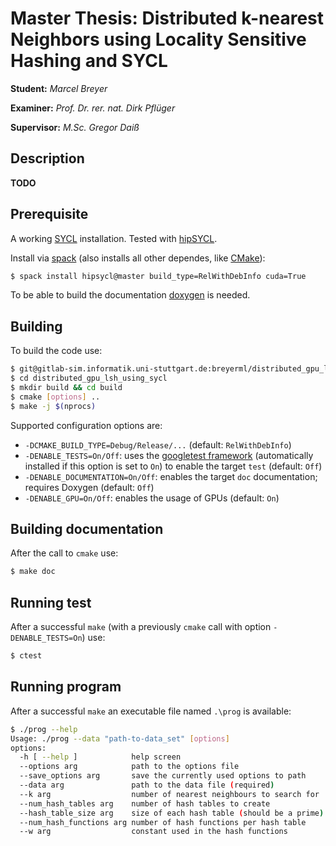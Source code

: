 # Master Thesis: Distributed k-nearest Neighbors using Locality Sensitive Hashing and SYCL

**Student:** _Marcel Breyer_

**Examiner:** _Prof. Dr. rer. nat. Dirk Pflüger_

**Supervisor:** _M.Sc. Gregor Daiß_

## Description
**TODO**

## Prerequisite
A working [SYCL](https://www.khronos.org/sycl/) installation. Tested with [hipSYCL](https://github.com/illuhad/hipSYCL).

Install via [spack](https://spack.readthedocs.io/en/latest/) 
(also installs all other dependes, like [CMake](https://cmake.org/)):
```bash
$ spack install hipsycl@master build_type=RelWithDebInfo cuda=True
```

To be able to build the documentation [doxygen](https://github.com/doxygen/doxygen) is needed.

## Building
To build the code use:
```bash
$ git@gitlab-sim.informatik.uni-stuttgart.de:breyerml/distributed_gpu_lsh_using_sycl.git
$ cd distributed_gpu_lsh_using_sycl
$ mkdir build && cd build
$ cmake [options] ..
$ make -j $(nprocs)
```

Supported configuration options are:
* `-DCMAKE_BUILD_TYPE=Debug/Release/...` (default: `RelWithDebInfo`)
* `-DENABLE_TESTS=On/Off`: uses the [googletest framework](https://github.com/google/googletest) (automatically installed if this option is set to `On`) to enable the target `test` (default: `Off`)
* `-DENABLE_DOCUMENTATION=On/Off`: enables the target `doc` documentation; requires Doxygen (default: `Off`)
* `-DENABLE_GPU=On/Off`: enables the usage of GPUs (default: `On`)

## Building documentation
After the call to `cmake` use:
```bash
$ make doc
```

## Running test
After a successful `make` (with a previously `cmake` call with option `-DENABLE_TESTS=On`) use:
```bash
$ ctest
```

## Running program
After a successful `make` an executable file named `.\prog` is available:
```bash
$ ./prog --help
Usage: ./prog --data "path-to-data_set" [options]
options:
  -h [ --help ]            help screen
  --options arg            path to the options file
  --save_options arg       save the currently used options to path
  --data arg               path to the data file (required)
  --k arg                  number of nearest neighbours to search for
  --num_hash_tables arg    number of hash tables to create
  --hash_table_size arg    size of each hash table (should be a prime)
  --num_hash_functions arg number of hash functions per hash table
  --w arg                  constant used in the hash functions   
```